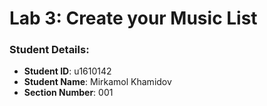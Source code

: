 # Lab 3: Create your Music List

### Student Details:

- **Student ID**: u1610142
- **Student Name**: Mirkamol Khamidov
- **Section Number**: 001

